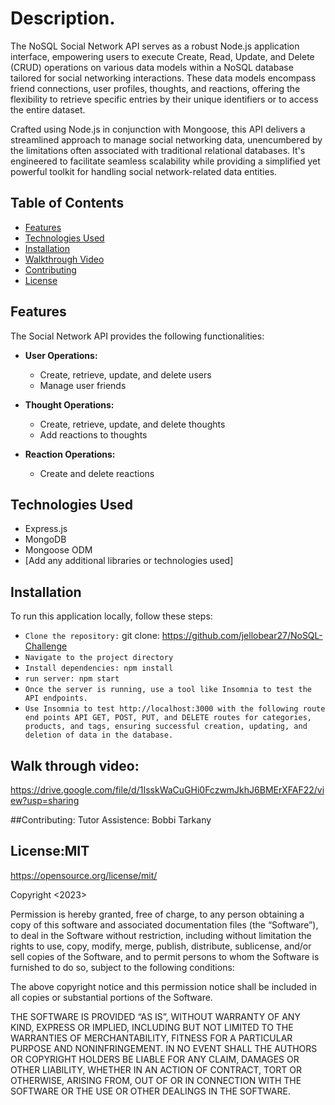 # Description.

The NoSQL Social Network API serves as a robust Node.js application interface, empowering users to execute Create, Read, Update, and Delete (CRUD) operations on various data models within a NoSQL database tailored for social networking interactions. These data models encompass friend connections, user profiles, thoughts, and reactions, offering the flexibility to retrieve specific entries by their unique identifiers or to access the entire dataset.

Crafted using Node.js in conjunction with Mongoose, this API delivers a streamlined approach to manage social networking data, unencumbered by the limitations often associated with traditional relational databases. It's engineered to facilitate seamless scalability while providing a simplified yet powerful toolkit for handling social network-related data entities.

## Table of Contents
- [Features](#features)
- [Technologies Used](#technologies-used)
- [Installation](#installation)
- [Walkthrough Video](#walkthrough-video)
- [Contributing](#contributing)
- [License](#license)

## Features

The Social Network API provides the following functionalities:

- **User Operations:**
  - Create, retrieve, update, and delete users
  - Manage user friends

- **Thought Operations:**
  - Create, retrieve, update, and delete thoughts
  - Add reactions to thoughts

- **Reaction Operations:**
  - Create and delete reactions

## Technologies Used

- Express.js
- MongoDB
- Mongoose ODM
- [Add any additional libraries or technologies used]

## Installation

To run this application locally, follow these steps:

- ``Clone the repository:``
   git clone: https://github.com/jellobear27/NoSQL-Challenge
- ``Navigate to the project directory``
- ``Install dependencies: npm install``
- ``run server: npm start``
- ``Once the server is running, use a tool like Insomnia to test the API endpoints.``
- ``Use Insomnia to test http://localhost:3000 with the following route end points API GET, POST, PUT, and DELETE routes for categories, products, and tags, ensuring successful creation, updating, and deletion of data in the database.``

## Walk through video: 
https://drive.google.com/file/d/1IsskWaCuGHi0FczwmJkhJ6BMErXFAF22/view?usp=sharing

##Contributing:
Tutor Assistence: Bobbi Tarkany

## License:MIT 
https://opensource.org/license/mit/

Copyright <2023> <COPYRIGHT Janell Smith>

Permission is hereby granted, free of charge, to any person obtaining a copy of this software and associated documentation files (the “Software”), to deal in the Software without restriction, including without limitation the rights to use, copy, modify, merge, publish, distribute, sublicense, and/or sell copies of the Software, and to permit persons to whom the Software is furnished to do so, subject to the following conditions:

The above copyright notice and this permission notice shall be included in all copies or substantial portions of the Software.

THE SOFTWARE IS PROVIDED “AS IS”, WITHOUT WARRANTY OF ANY KIND, EXPRESS OR IMPLIED, INCLUDING BUT NOT LIMITED TO THE WARRANTIES OF MERCHANTABILITY, FITNESS FOR A PARTICULAR PURPOSE AND NONINFRINGEMENT. IN NO EVENT SHALL THE AUTHORS OR COPYRIGHT HOLDERS BE LIABLE FOR ANY CLAIM, DAMAGES OR OTHER LIABILITY, WHETHER IN AN ACTION OF CONTRACT, TORT OR OTHERWISE, ARISING FROM, OUT OF OR IN CONNECTION WITH THE SOFTWARE OR THE USE OR OTHER DEALINGS IN THE SOFTWARE.






